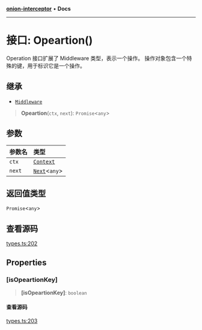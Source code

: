 [**onion-interceptor**](../README.md) • **Docs**

***

# 接口: Opeartion()

Operation 接口扩展了 Middleware 类型，表示一个操作。
操作对象包含一个特殊的键，用于标识它是一个操作。

## 继承

- [`Middleware`](Middleware.md)

> **Opeartion**(`ctx`, `next`): `Promise`\<`any`\>

## 参数

| 参数名 | 类型 |
| :------ | :------ |
| `ctx` | [`Context`](Context.md) |
| `next` | [`Next`](Next.md)\<`any`\> |

## 返回值类型

`Promise`\<`any`\>

## 查看源码

[types.ts:202](https://github.com/coverjs/onion-interceptor/blob/87a6c5cc986300604182f401f081b47e89a260b5/packages/core/src/types.ts#L202)

## Properties

### \[isOpeartionKey\]

> **\[isOpeartionKey\]**: `boolean`

#### 查看源码

[types.ts:203](https://github.com/coverjs/onion-interceptor/blob/87a6c5cc986300604182f401f081b47e89a260b5/packages/core/src/types.ts#L203)
